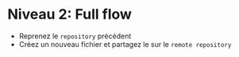 # Niveau 2: Full flow

* Reprenez le `repository` précédent
* Créez un nouveau fichier et partagez le sur le `remote repository`

